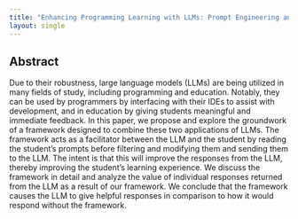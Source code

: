 ```yaml
---
title: "Enhancing Programming Learning with LLMs: Prompt Engineering and Flipped Interaction"
layout: single
---
```


## Abstract
Due to their robustness, large language models (LLMs) are being utilized in many fields of study, including programming and education. Notably, they can be used by programmers by interfacing with their IDEs to assist with development, and in education by giving students meaningful and immediate feedback. In this paper, we propose and explore the groundwork of a framework designed to combine these two applications of LLMs. The framework acts as a facilitator between the LLM and the student by reading the student’s prompts before filtering and modifying them and sending them to the LLM. The intent is that this will improve the responses from the LLM, thereby improving the student’s learning experience. We discuss the framework in detail and analyze the value of individual responses returned from the LLM as a result of our framework. We conclude that the framework causes the LLM to give helpful responses in comparison to how it would respond without the framework.

